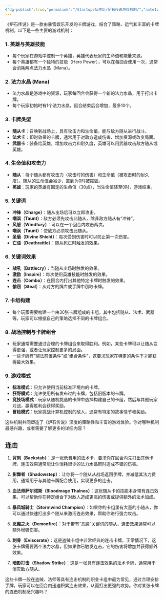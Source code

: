 ```yaml
---
{"dg-publish":true,"permalink":"/Startup/仙侠乱/炉石传说游戏机制/","noteIcon":""}
---
```


《炉石传说》是一款由暴雪娱乐开发的卡牌游戏，结合了策略、运气和丰富的卡牌机制。以下是一些主要的游戏机制：

### 1. **英雄与英雄技能**
   - 每个玩家在游戏中控制一个英雄，英雄代表玩家的生命值和能量来源。
   - 每个英雄都有一个独特的技能（Hero Power），可以在每回合使用一次，通常会消耗两点法力水晶（Mana）。

### 2. **法力水晶 (Mana)**
   - 法力水晶是游戏中的资源，玩家每回合会获得一个新的法力水晶，用于打出卡牌。
   - 每个玩家初始时有1个法力水晶，回合结束后会增加，最多10个。

### 3. **卡牌类型**
   - **随从卡**：召唤到战场上，具有攻击力和生命值，能与敌方随从进行战斗。
   - **法术卡**：即时效果的卡牌，通常用于对敌方造成伤害、增加资源或改变局面。
   - **武器卡**：装备给英雄，增加攻击力和耐久度，英雄可以用武器攻击敌方随从或英雄。
   
### 4. **生命值和攻击力**
   - **随从**：每个随从都有攻击力（攻击时的伤害）和生命值（被攻击时的耐久度）。随从的生命值会减少，直到为0时被摧毁。
   - **英雄**：玩家的英雄有固定的生命值（30点），当生命值降至0时，游戏结束。

### 5. **关键词**
   - **冲锋（Charge）**：随从出场后可以立即攻击。
   - **嘲讽（Taunt）**：敌方必须先攻击此随从，除非敌方随从有“冲锋”。
   - **风怒（Windfury）**：可以在一个回合内攻击两次。
   - **嘲讽（Taunt）**：使敌方必须攻击此随从。
   - **圣盾（Divine Shield）**：每次受到伤害时可以防止第一次伤害。
   - **亡语（Deathrattle）**：随从死亡时触发的效果。

### 6. **关键词效果**
   - **战吼（Battlecry）**：当随从出场时触发的效果。
   - **激励（Inspire）**：每次使用英雄技能时触发的效果。
   - **连击（Combo）**：在回合内打出其他特定卡牌时触发的效果。
   - **偷窃（Steal）**：从对方的牌库或手牌中窃取卡牌。

### 7. **卡组构建**
   - 每个玩家需要构建一个由30张卡牌组成的卡组，其中包括随从、法术、武器等。玩家可以根据自己的策略选择不同的卡牌组合。

### 8. **战场控制与卡牌组合**
   - 玩家通常需要通过合理的卡牌组合来取得胜利。例如，某些卡牌可以让随从变得更强，或者让玩家控制更多的局面。
   - 一些卡牌有“施法前置条件”或“组合条件”，这要求玩家在特定的条件下才能获得最大效果。

### 9. **游戏模式**
   - **标准模式**：只允许使用当前标准环境内的卡牌。
   - **狂野模式**：允许使用所有发布过的卡牌，包括旧版本的卡牌。
   - **竞技场模式**：玩家从随机挑选的卡牌中选择构建自己的卡组，然后与其他玩家对战，赢得胜利会获得奖励。
   - **冒险模式**：玩家挑战计算机控制的敌人，通常有特定的故事情节和奖励。

这些机制共同塑造了《炉石传说》深度的策略性和丰富的游戏体验。你对哪种机制最感兴趣，或者需要了解更多的详细内容？

## 连击

1. **背刺（Backstab）**：是一张低费用的法术卡，要求你在回合内先打出其他卡牌。连击效果通常能让你消耗很少的法力水晶同时造成不错的伤害。
2. **影舞者（Shadowstep）**：让你将一个随从从战场返回手牌，并减低其法力费用，通常用于与其他卡牌配合使用，实现更多的连击。
3. **血法师萨尔诺斯（Bloodmage Thalnos）**：这张随从卡的技能本身带有连击效果，可以帮助你在特定组合下对敌人造成更高的伤害或提供额外的法术加成。

4. **暴风城骑士（Stormwind Champion）**：如果你的卡组里有大量的小随从，你可以通过快速打出多个随从来激活连击效果，帮助你进行强力攻击。

5. **恶魔之火（Demonfire）**：对于带有“恶魔”关键词的随从，连击效果通常可以额外增强伤害。

6. **刺骨（Eviscerate）**：这是盗贼卡组中非常经典的连击卡牌。正常情况下，这张卡牌需要两个法力水晶，但如果你已触发连击，它的伤害将增加并获得额外效果。

7. **暗影打击（Shadow Strike）**：这是一张具有连击效果的法术卡牌，通常用于消灭敌方随从。

这些卡牌一般在盗贼、法师等具有连击机制的职业卡组中最为常见，通过合理安排手牌，玩家可以在回合内迅速积累连击效果，从而打出更强的攻势。你对某张卡牌的连击机制感兴趣吗？